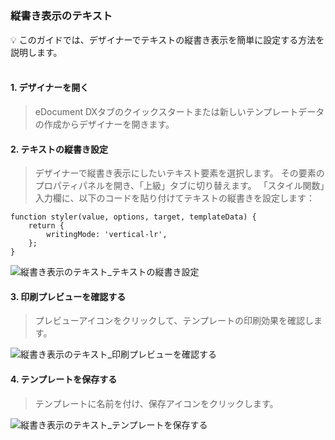 <h5 id="start"></h5>

### 縦書き表示のテキスト

<aside>
💡 このガイドでは、デザイナーでテキストの縦書き表示を簡単に設定する方法を説明します。
</aside>
<br>

#### **1. デザイナーを開く**

> eDocument DXタブのクイックスタートまたは新しいテンプレートデータの作成からデザイナーを開きます。

#### **2. テキストの縦書き設定**

> デザイナーで縦書き表示にしたいテキスト要素を選択します。
> その要素のプロパティパネルを開き、「上級」タブに切り替えます。
> 「スタイル関数」入力欄に、以下のコードを貼り付けてテキストの縦書きを設定します：

```
function styler(value, options, target, templateData) {
    return {
        writingMode: 'vertical-lr', 
    };
}
```

![縦書き表示のテキスト_テキストの縦書き設定](../_images/jp/縦書き表示のテキスト_テキストの縦書き設定.gif)

#### **3. 印刷プレビューを確認する**
> プレビューアイコンをクリックして、テンプレートの印刷効果を確認します。

![縦書き表示のテキスト_印刷プレビューを確認する](../_images/jp/縦書き表示のテキスト_印刷プレビューを確認する.gif)

#### **4. テンプレートを保存する**
> テンプレートに名前を付け、保存アイコンをクリックします。

![縦書き表示のテキスト_テンプレートを保存する](../_images/jp/縦書き表示のテキスト_テンプレートを保存する.gif)